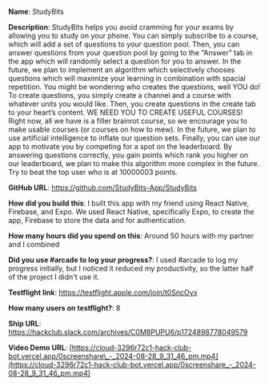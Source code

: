 **Name**: StudyBits

**Description**: StudyBits helps you avoid cramming for your exams by allowing you to study on your phone. You can simply subscribe to a course, which will add a set of questions to your question pool. Then, you can answer questions from your question pool by going to the “Answer” tab in the app which will randomly select a question for you to answer. In the future, we plan to implement an algorithm which selectively chooses questions which will maximize your learning in combination with spacial repetition. You might be wondering who creates the questions, well YOU do! To create questions, you simply create a channel and a course with whatever units you would like. Then, you create questions in the create tab to your heart’s content. WE NEED YOU TO CREATE USEFUL COURSES! Right now, all we have is a filler brainrot course, so we encourage you to make usable courses (or courses on how to mew). In the future, we plan to use artificial intelligence to inflate our question sets. Finally, you can use our app to motivate you by competing for a spot on the leaderboard. By answering questions correctly, you gain points which rank you higher on our leaderboard, we plan to make this algorithm more complex in the future. Try to beat the top user who is at 10000003 points.

**GitHub URL**: https://github.com/StudyBits-App/StudyBits

**How did you build this**: I built this app with my friend using React Native, Firebase, and Expo. We used React Native, specifically Expo, to create the app, Firebase to store the data and for authentication.

**How many hours did you spend on this**: Around 50 hours with my partner and I combined

**Did you use #arcade to log your progress?**: I used #arcade to log my progress initially, but I noticed it reduced my productivity, so the latter half of the project I didn't use it.

**Testflight link**: https://testflight.apple.com/join/t0SncOyx

**How many users on testflight?**: 8

**Ship URL**: https://hackclub.slack.com/archives/C0M8PUPU6/p1724898778049579

**Video Demo URL**: [https://cloud-3296r72c1-hack-club-bot.vercel.app/0screenshare\_-_2024-08-28_9_31_46_pm.mp4](https://cloud-3296r72c1-hack-club-bot.vercel.app/0screenshare_-_2024-08-28_9_31_46_pm.mp4)
